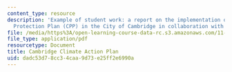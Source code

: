 ```yaml
---
content_type: resource
description: 'Example of student work: a report on the implementation of the Climate
  Protection Plan (CPP) in the City of Cambridge in collaboration with MIT.'
file: /media/https%3A/open-learning-course-data-rc.s3.amazonaws.com/11-366j-planning-for-sustainable-development-spring-2006/dadc53d78cc34caa9d73e25ff2e6990a_final2004.pdf
file_type: application/pdf
resourcetype: Document
title: Cambridge Climate Action Plan
uid: dadc53d7-8cc3-4caa-9d73-e25ff2e6990a
---
```

